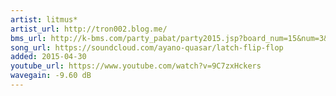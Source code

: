 ```yaml
---
artist: litmus*
artist_url: http://tron002.blog.me/
bms_url: http://k-bms.com/party_pabat/party2015.jsp?board_num=15&num=3&order=reg&odtype=a
song_url: https://soundcloud.com/ayano-quasar/latch-flip-flop
added: 2015-04-30
youtube_url: https://www.youtube.com/watch?v=9C7zxHckers
wavegain: -9.60 dB
---
```

